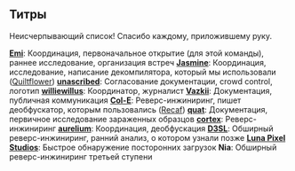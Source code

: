 ## Титры

Неисчерпывающий список! Спасибо каждому, приложившему руку.

[**Emi**](https://github.com/emilyploszaj/): Координация, первоначальное открытие (для этой команды), раннее исследование, организация встреч
[**Jasmine**](https://github.com/jaskarth/): Координация, исследование, написание декомпилятора, который мы использовали ([Quiltflower](https://github.com/QuiltMC/quiltflower/))
[**unascribed**](https://github.com/unascribed/): Согласование документации, crowd control, логотип
[**williewillus**](https://github.com/williewillus/): Координатор, журналист
[**Vazkii**](https://github.com/vazkii/): Документация, публичная коммуникация
[**Col-E**](https://github.com/Col-E/): Реверс-инжиниринг, пишет деобфускатор, которым пользовались ([Recaf](https://www.coley.software/Recaf/))
[**quat**](https://github.com/quat1024/): Документация, первичное исследование зараженных образцов
[**cortex**](https://github.com/mcrcortex/): Реверс-инжиниринг
[**aurelium**](https://github.com/autumnaurelium/): Координация, деобфускация
[**D3SL**](https://github.com/D3SL/): Обширный реверс-инжиниринг, ранний анализ, о котором узнали позже
[**Luna Pixel Studios**](https://lunapixelstudios.github.io/): Быстрое обнаружение посторонних загрузок
**Nia**: Обширный реверс-инжиниринг третьей ступени
